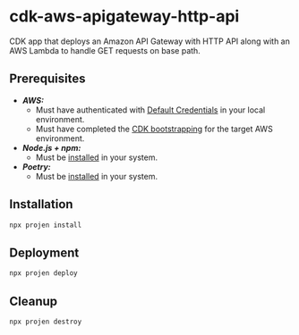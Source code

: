 # cdk-aws-apigateway-http-api

CDK app that deploys an Amazon API Gateway with HTTP API along with an AWS Lambda to handle GET requests on base path.

## Prerequisites

- **_AWS:_**
  - Must have authenticated with [Default Credentials](https://docs.aws.amazon.com/cdk/v2/guide/cli.html#cli_auth) in your local environment.
  - Must have completed the [CDK bootstrapping](https://docs.aws.amazon.com/cdk/v2/guide/bootstrapping.html) for the target AWS environment.
- **_Node.js + npm:_**
  - Must be [installed](https://docs.npmjs.com/downloading-and-installing-node-js-and-npm) in your system.
- **_Poetry:_**
  - Must be [installed](https://python-poetry.org/docs/#installation) in your system.

## Installation

```sh
npx projen install
```

## Deployment

```sh
npx projen deploy
```

## Cleanup

```sh
npx projen destroy
```
